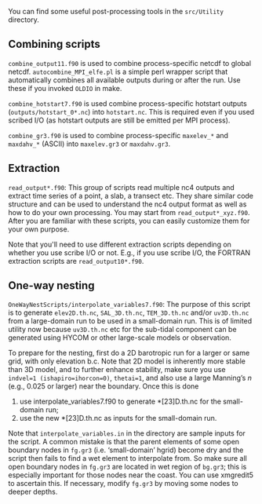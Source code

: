 You can find some useful post-processing tools in the `src/Utility` directory. 

## Combining scripts
`combine_output11.f90` is used to combine process-specific netcdf to global netcdf. 
`autocombine_MPI_elfe.pl` is a simple perl wrapper script that automatically combines 
all available outputs during or after the run. Use these if you invoked `OLDIO` in make.

`combine_hotstart7.f90` is used combine process-specific hotstart outputs (`outputs/hotstart_0*.nc`)
 into `hotstart.nc`. This is required even if you used scribed I/O (as hotstart outputs are still be emitted per MPI
 process).

`combine_gr3.f90` is used to combine process-specific `maxelev_*` and `maxdahv_*` (ASCII) into `maxelev.gr3` or `maxdahv.gr3`.

## Extraction
`read_output*.f90`: This group of scripts read multiple nc4 outputs and extract time series of a point, 
a slab, a transect etc. They share similar code structure and can be used to understand the nc4 output 
format as well as how to do your own processing. You may start from `read_output*_xyz.f90`. 
After you are familiar with these scripts, you can easily customize them for your own purpose.

Note that you'll need to use different extraction scripts depending on whether you use scribe I/O or not.
 E.g., if you use scribe I/O, the FORTRAN extraction scripts are `read_output10*.f90`.

## One-way nesting
`OneWayNestScripts/interpolate_variables7.f90`: The purpose of this script is to generate `elev2D.th.nc`, 
`SAL_3D.th.nc`, `TEM_3D.th.nc` and/or `uv3D.th.nc` from a large-domain run to be used in a small-domain run. 
This is of limited utility now because `uv3D.th.nc` etc for the sub-tidal component 
can be generated using HYCOM or other large-scale models or observation.

To prepare for the nesting, first do a 2D barotropic run for a larger or same grid, with only elevation b.c. Note that 2D model is inherently more stable than 3D model, and to further enhance stability, make sure you use `indvel=1 (ishapiro=ihorcon=0)`, `thetai=1`, and also use a large Manning’s $n$ (e.g., 0.025 or larger) near the boundary. Once this is done

1. use interpolate_variables7.f90 to generate *[23]D.th.nc for the small-domain run;
2. use the new *[23]D.th.nc as inputs for the small-domain run.

Note that `interpolate_variables.in` in the directory are sample inputs for the script. A common mistake is that the parent elements of some open boundary nodes in `fg.gr3` (i.e. ‘small-domain’ hgrid) become dry and the script then fails to find a wet element to interpolate from. So make sure all open boundary nodes in `fg.gr3` are located in wet region of `bg.gr3`; this is especially important for those nodes near the coast. You can use xmgredit5 to ascertain this. If necessary, modify `fg.gr3` by moving some nodes to deeper depths.

